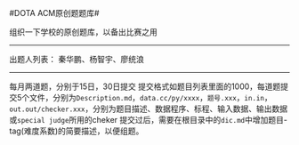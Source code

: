 #DOTA ACM原创题题库#

组织一下学校的原创题库，以备出比赛之用

----------

出题人列表：
秦华鹏、杨智宇、廖统浪


----------
每月两道题，分别于15日，30日提交
提交格式如题目列表里面的1000，每道题提交5个文件，分别为`Description.md`，`data.cc/py/xxxx`，`题号.xxx`，`in.in`，`out.out/checker.xxx`，分别为题目描述、数据程序、标程、输入数据、输出数据或`special judge`所用的cheker
提交过后，需要在根目录中的`dic.md`中增加题目-tag(难度系数)的简要描述，以便组题。
